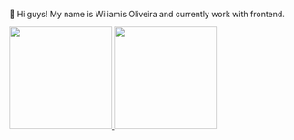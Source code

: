 👋 Hi guys! My name is Wiliamis Oliveira and currently work with frontend.
  <div>
    <a href="https://github.com/Wiliami">
    <img height="180em" src="https://github-readme-stats.vercel.app/api?username=wiliami&theme=dark&show_icons=true" alt="">
    <img height="180em" src="https://github-readme-stats.vercel.app/api/top-langs/?username=wiliami&layout=compact&theme=dark" alt="">
  </div>  
 
 
